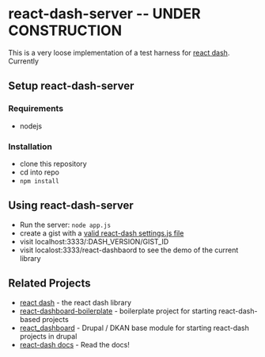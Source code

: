 # react-dash-server -- UNDER CONSTRUCTION
This is a very loose implementation of a test harness for [react dash](https://github.com/NuCivic/react-dashboard). Currently 

## Setup react-dash-server
### Requirements
* nodejs

### Installation
* clone this repository
* cd into repo
* `npm install`

## Using react-dash-server
* Run the server: `node app.js`
* create a gist with a [valid react-dash settings.js file](http://react-dashboard.readthedocs.io/en/latest/development/settings.js.html)
* visit localhost:3333/:DASH_VERSION/GIST_ID
* visit localost:3333/react-dashbaord to see the demo of the current library

## Related Projects
* [react dash](https://github.com/NuCivic/react-dashboard) - the react dash library
* [react-dashboard-boilerplate](https://github.com/NuCivic/react-dashboard-boilerplate) - boilerplate project for starting react-dash-based projects 
* [react_dashboard](https://github.com/NuCivic/react_dashboard) - Drupal / DKAN base module for starting react-dash projects in drupal
* [react-dash docs](http://react-dashboard.readthedocs.io/en/latest/) - Read the docs!
